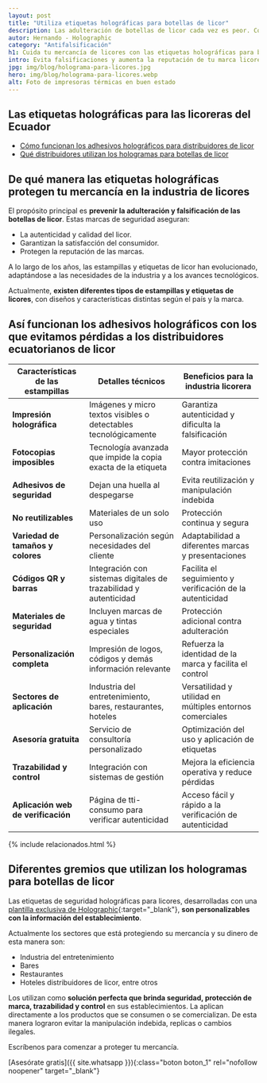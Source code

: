```yaml
---
layout: post
title: "Utiliza etiquetas holográficas para botellas de licor"
description: Las adulteración de botellas de licor cada vez es peor. Con nuestras etiquetas holográficas aumentas la seguridad y reduces las pérdidas ¡Averigua más!
autor: Hernando - Holographic
category: "Antifalsificación"
h1: Cuida tu mercancía de licores con las etiquetas holográficas para botellas
intro: Evita falsificaciones y aumenta la reputación de tu marca licorera con etiquetas holográficas.
jpg: img/blog/holograma-para-licores.jpg
hero: img/blog/holograma-para-licores.webp
alt: Foto de impresoras térmicas en buen estado
---
```

## Las etiquetas holográficas para las licoreras del Ecuador

- [Cómo funcionan los adhesivos holográficos para distribuidores de licor](#así-funcionan-los-adhesivos-holográficos-con-los-que-evitamos-pérdidas-a-los-distribuidores-ecuatorianos-de-licor)
- [Qué distribuidores utilizan los hologramas para botellas de licor](#diferentes-gremios-que-utilizan-los-hologramas-para-botellas-de-licor)

## De qué manera las etiquetas holográficas protegen tu mercancía en la industria de licores

El propósito principal es **prevenir la adulteración y falsificación de las botellas de licor**. Estas marcas de seguridad aseguran:

- La autenticidad y calidad del licor.
- Garantizan la satisfacción del consumidor.
- Protegen la reputación de las marcas.

A lo largo de los años, las estampillas y etiquetas de licor han evolucionado, adaptándose a las necesidades de la industria y a los avances tecnológicos.

Actualmente, **existen diferentes tipos de estampillas y etiquetas de licores**, con diseños y características distintas según el país y la marca.

## Así funcionan los adhesivos holográficos con los que evitamos pérdidas a los distribuidores ecuatorianos de licor

| **Características de las estampillas**    | **Detalles técnicos**      | **Beneficios para la industria licorera**      |
|-------------|---------------|-------------|
| **Impresión holográfica**                  | Imágenes y micro textos visibles o detectables tecnológicamente    | Garantiza autenticidad y dificulta la falsificación            |
| **Fotocopias imposibles**                  | Tecnología avanzada que impide la copia exacta de la etiqueta      | Mayor protección contra imitaciones                             |
| **Adhesivos de seguridad**                 | Dejan una huella al despegarse                                     | Evita reutilización y manipulación indebida                     |
| **No reutilizables**                       | Materiales de un solo uso                                          | Protección continua y segura                                    |
| **Variedad de tamaños y colores**          | Personalización según necesidades del cliente                      | Adaptabilidad a diferentes marcas y presentaciones              |
| **Códigos QR y barras**                    | Integración con sistemas digitales de trazabilidad y autenticidad  | Facilita el seguimiento y verificación de la autenticidad       |
| **Materiales de seguridad**                | Incluyen marcas de agua y tintas especiales                        | Protección adicional contra adulteración                        |
| **Personalización completa**               | Impresión de logos, códigos y demás información relevante          | Refuerza la identidad de la marca y facilita el control         |
| **Sectores de aplicación**                 | Industria del entretenimiento, bares, restaurantes, hoteles        | Versatilidad y utilidad en múltiples entornos comerciales       |
| **Asesoría gratuita**                      | Servicio de consultoría personalizado                              | Optimización del uso y aplicación de etiquetas                  |
| **Trazabilidad y control**                 | Integración con sistemas de gestión                                 | Mejora la eficiencia operativa y reduce pérdidas                |
| **Aplicación web de verificación**         | Página de tti-consumo para verificar autenticidad                  | Acceso fácil y rápido a la verificación de autenticidad         |

  {% include relacionados.html %}

## Diferentes gremios que utilizan los hologramas para botellas de licor

Las etiquetas de seguridad holográficas para licores, desarrolladas con una [plantilla exclusiva de Holographic](/){:target="_blank"}, **son personalizables con la información del establecimiento**.

Actualmente los sectores que está protegiendo su mercancía y su dinero de esta manera son:

- Industria del entretenimiento
- Bares
- Restaurantes
- Hoteles distribuidores de licor, entre otros

Los utilizan como **solución perfecta que brinda seguridad, protección de marca, trazabilidad y control** en sus establecimientos. La aplican directamente a los productos que se consumen o se comercializan. De esta manera lograron evitar la manipulación indebida, replicas o cambios ilegales.

Escríbenos para comenzar a proteger tu mercancía.

[Asesórate gratis]({{ site.whatsapp }}){:class="boton boton_1" rel="nofollow noopener" target="_blank"}
